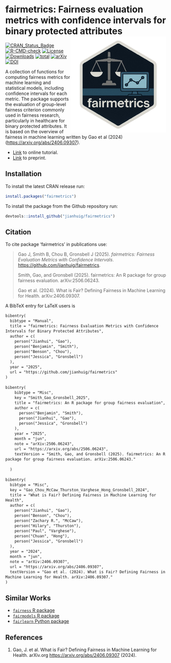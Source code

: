 # fairmetrics: Fairness evaluation metrics with confidence intervals for binary protected attributes <a href='https://github.com/jianhuig/fairmetrics'><img src='https://raw.githubusercontent.com/jianhuig/fairmetrics/main/utils/png/hex_sticker.png' align="right" height="300" /></a>

[![CRAN_Status_Badge](https://www.r-pkg.org/badges/version/fairmetrics)](https://www.r-pkg.org/badges/version/fairmetrics)
[![R-CMD-check](https://github.com/jianhuig/FairnessTutorial/actions/workflows/R-CMD-check.yaml/badge.svg)](https://github.com/jianhuig/FairnessTutorial/actions/workflows/R-CMD-check.yaml)
[![License](https://img.shields.io/github/license/mashape/apistatus.svg)](http://choosealicense.com/licenses/mit/)
[![Downloads](https://cranlogs.r-pkg.org/badges/fairmetrics)](https://cran.rstudio.com/web/packages/fairmetrics/index.html)
[![total](https://cranlogs.r-pkg.org/badges/grand-total/fairmetrics)](https://shinyus.ipub.com/cranview/)
[![arXiv](https://img.shields.io/badge/arXiv-2406.09307-b31b1b.svg)](https://arxiv.org/abs/2406.09307)
[![DOI](https://zenodo.org/badge/DOI/10.5281/zenodo.17100723.svg)](https://doi.org/10.5281/zenodo.17100723)


A collection of functions for computing fairness metrics for machine learning and statistical models, including confidence intervals for each metric. The package supports the evaluation of group-level fairness criterion commonly used in fairness research, particularly in healthcare for binary protected attributes. It is based on the overview of fairness in machine learning written by Gao et al (2024) (https://arxiv.org/abs/2406.09307).

- [Link](https://jianhuig.github.io/fairmetrics/articles/fairmetrics.html) to online tutorial.
- [Link](https://arxiv.org/abs/2406.09307) to preprint.

## Installation

To install the latest CRAN release run: 

```r
install.packages("fairmetrics")
```

To install the package from the Github repository run: 

```r
devtools::install_github("jianhuig/fairmetrics")
```

## Citation 

To cite package ‘fairmetrics’ in publications use:

>  Gao J, Smith B, Chou B, Gronsbell J (2025). _fairmetrics: Fairness Evaluation Metrics with Confidence
  Intervals_. <https://github.com/jianhuig/fairmetrics>.
>  
>  Smith, Gao, and Gronsbell (2025). fairmetrics: An R package for group fairness evaluation.
  arXiv:2506.06243.
>
>  Gao et al. (2024). What is Fair? Defining Fairness in Machine Learning for Health. arXiv:2406.09307.


A BibTeX entry for LaTeX users is

```
bibentry(
  bibtype = "Manual",
  title = "fairmetrics: Fairness Evaluation Metrics with Confidence Intervals for Binary Protected Attributes",
  author = c(
    person("Jianhui", "Gao"),
    person("Benjamin", "Smith"),
    person("Benson", "Chou"),
    person("Jessica", "Gronsbell")
  ),
  year = "2025",
  url = "https://github.com/jianhuig/fairmetrics"
)

bibentry(
    bibtype = "Misc",
    key = "Smith_Gao_Gronsbell_2025",
    title = "fairmetrics: An R package for group fairness evaluation",
    author = c(
      person("Benjamin", "Smith"),
      person("Jianhui", "Gao"),
      person("Jessica", "Gronsbell")
    ),
    year = "2025",
    month = "jun",
    note = "arXiv:2506.06243",
    url = "https://arxiv.org/abs/2506.06243",
    textVersion = "Smith, Gao, and Gronsbell (2025). fairmetrics: An R package for group fairness evaluation. arXiv:2506.06243."

  )

bibentry(
  bibtype = "Misc",
  key = "Gao_Chou_McCaw_Thurston_Varghese_Hong_Gronsbell_2024",
  title = "What is Fair? Defining Fairness in Machine Learning for Health",
  author = c(
    person("Jianhui", "Gao"),
    person("Benson", "Chou"),
    person("Zachary R.", "McCaw"),
    person("Hilary", "Thurston"),
    person("Paul", "Varghese"),
    person("Chuan", "Hong"),
    person("Jessica", "Gronsbell")
  ),
  year = "2024",
  month = "jun",
  note = "arXiv:2406.09307",
  url = "https://arxiv.org/abs/2406.09307",
  textVersion = "Gao et al. (2024). What is Fair? Defining Fairness in Machine Learning for Health. arXiv:2406.09307."
)
```

## Similar Works

- [`fairness` R package](https://github.com/kozodoi/fairness) 
- [`fairmodels` R package](https://github.com/ModelOriented/fairmodels)
- [`fairlearn` Python package](https://github.com/fairlearn/fairlearn)
  
## References

1. Gao, J. et al. What is Fair? Defining Fairness in Machine Learning for Health. arXiv.org https://arxiv.org/abs/2406.09307 (2024).
